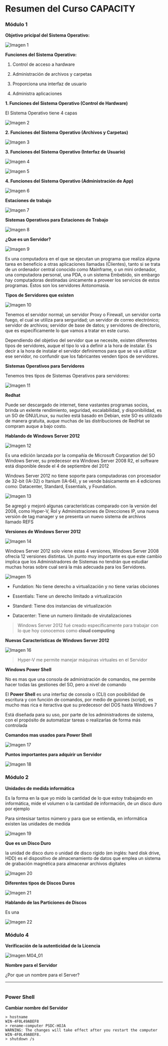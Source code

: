 # Resumen del Curso CAPACITY

### Módulo 1

__Objetivo pricipal del Sistema Operativo:__

![Imagen 1](https://github.com/garyDav/Blogs/blob/master/img/windows_server2012/Imagen1.png)

__Funciones del Sistema Operativo:__

1. Control de acceso a hardware

2. Administración de archivos y carpetas

3. Proporciona una interfaz de usuario

4. Administra aplicaciones

__1. Funciones del Sistema Operativo (Control de Hardware)__

El Sistema Operativo tiene 4 capas

![Imagen 2](https://github.com/garyDav/Blogs/blob/master/img/windows_server2012/Imagen2.png)

__2. Funciones del Sistema Operativo (Archivos y Carpetas)__

![Imagen 3](https://github.com/garyDav/Blogs/blob/master/img/windows_server2012/Imagen3.png)

__3. Funciones del Sistema Operativo (Interfaz de Usuario)__

![Imagen 4](https://github.com/garyDav/Blogs/blob/master/img/windows_server2012/Imagen4.png)

![Imagen 5](https://github.com/garyDav/Blogs/blob/master/img/windows_server2012/Imagen5.png)

__4. Funciones del Sistema Operativo (Administración de App)__

![Imagen 6](https://github.com/garyDav/Blogs/blob/master/img/windows_server2012/Imagen6.png)

__Estaciones de trabajo__

![Imagen 7](https://github.com/garyDav/Blogs/blob/master/img/windows_server2012/Imagen7.png)

__Sistemas Operativos para Estaciones de Trabajo__

![Imagen 8](https://github.com/garyDav/Blogs/blob/master/img/windows_server2012/Imagen8.png)

__¿Que es un Servidor?__

![Imagen 9](https://github.com/garyDav/Blogs/blob/master/img/windows_server2012/Imagen9.png)

Es una computadora en el que se ejecutan un programa que realiza alguna tarea en beneficio a otras aplicaciones llamadas (Clientes), tanto si se trata de un ordenador central conocido como Mainframe, o un mini ordenador, una computadora personal, una PDA, o un sistema Embebido, sin embargo hay computadoras destinadas únicamente a proveer los servicios de estos programas. Éstos son los servidores Antonomasia.

__Tipos de Servidores que existen__

![Imagen 10](https://github.com/garyDav/Blogs/blob/master/img/windows_server2012/Imagen10.png)

Tenemos el servidor normal; un servidor Proxy o Firewall, un servidor corta fuego, el cual se utiliza para serguridad; un servidor de correo electrónico; servidor de archivos; servidor de base de datos; y servidores de directorio, que es específicamente lo que vamos a tratar en este curso.

Dependiendo del objetivo del servidor que se necesite, existen diferentes tipos de servidores, auque el tipo lo vá a definir a la hora de instalar. Es decir a la hora de instalar el servidor definiremos para que se vá a utilizar ese servidor, no confundir que los fabricantes venden tipos de servidores.

__Sistemas Operativos para Servidores__

Tenemos tres tipos de Sistemas Operativos para servidores:

![Imagen 11](https://github.com/garyDav/Blogs/blob/master/img/windows_server2012/Imagen11.png)

__Redhat__

Puede ser descargado de internet, tiene vastantes programas socios, brinda un exlente rendimiento, seguridad, escalabilidad, y disponibilidad, es un SO de GNU/Linux, su nucleo está basado en Debian, este SO es utilizado de manera gratuita, auque muchas de las distribuciones de RedHat se compram auque a bajo costo.

__Hablando de Windows Server 2012__

![Imagen 12](https://github.com/garyDav/Blogs/blob/master/img/windows_server2012/Imagen12.png)

Es una edición lanzada por la compañía de Microsoft Corparation del SO Windows Server, su predecesor era Windows Server 2008 R2, el software está disponible desde el 4 de septiembre del 2012

Windows Server 2012 no tiene soporte para computadoras con procesador de 32-bit (IA-32) o Itanium (IA-64), y se vende básicamente en 4 ediciones como: Datacenter, Standard, Essentials, y Foundation.

![Imagen 13](https://github.com/garyDav/Blogs/blob/master/img/windows_server2012/Imagen13.png)

Se agregó y mejoró algunas características comparado con la versión del 2008, como Hyper-V, Rol y Administraciones de Direcciones IP, una nueva versión de tag manager y se presenta un nuevo sistema de archivos llamado REFS

__Versiones de Windows Server 2012__

![Imagen 14](https://github.com/garyDav/Blogs/blob/master/img/windows_server2012/Imagen14.png)

Windows Server 2012 solo viene estas 4 versiones, Windows Server 2008 ofrecía 12 versiones distintas. Un punto muy importante es que este cambio implica que los Administradores de Sistemas no tendrán que estudiar muchas horas sobre cual será la más adecuada para los Servidores.

![Imagen 15](https://github.com/garyDav/Blogs/blob/master/img/windows_server2012/Imagen15.png)

* Fundation: No tiene derecho a virtualización y no tiene varias obciones

* Essentials: Tiene un derecho limitado a virtualización

* Standard: Tiene dos instancias de virtualización

* Datacenter: Tiene un numero ilimitado de virutalizaciones

>Windows Server 2012 fué creado específicamente para trabajar con lo que hoy conocemos como __cloud computing__

__Nuevas Características de Windows Server 2012__

![Imagen 16](https://github.com/garyDav/Blogs/blob/master/img/windows_server2012/Imagen16.png)

>Hyper-V me permite manejar máquinas virtuales en el Servidor

__Windows Power Shell__

No es mas que una consola de administración de comandos, me permite hacer todas las gestiones del SO, pero a nivel de comando

El __Power Shell__ es una interfaz de consola o (CLI) con posibilidad de escritura y con función de comandos, por medio de guiones (script), es mucho mas rica e iteractiva que su predecesor del DOS hasta Windows 7

Está diseñada para su uso, por parte de los administradores de sistema, con el propósito de automatizar tareas o realizarlas de forma más controlada

__Comandos mas usados para Power Shell__

![Imagen 17](https://github.com/garyDav/Blogs/blob/master/img/windows_server2012/Imagen17.png)

__Puntos importantes para adquirir un Servidor__

![Imagen 18](https://github.com/garyDav/Blogs/blob/master/img/windows_server2012/Imagen18.png)

### Módulo 2

__Unidades de medida informática__

Es la forma en la que yo mido la cantidad de lo que estoy trabajando en informática, mide el volumen o la cantidad de información, de un disco duro por ejemplo

Para sintesisar tantos número y para que se entienda, en informática existen las unidades de medida

![Imagen 19](https://github.com/garyDav/Blogs/blob/master/img/windows_server2012/Imagen19.png)

__Que es un Disco Duro__

la unidad de disco duro o unidad de disco rígido (en inglés: hard disk drive, HDD) es el dispositivo de almacenamiento de datos que emplea un sistema de grabación magnética para almacenar archivos digitales

![Imagen 20](https://github.com/garyDav/Blogs/blob/master/img/windows_server2012/Imagen20.png)

__Diferentes tipos de Discos Duros__

![Imagen 21](https://github.com/garyDav/Blogs/blob/master/img/windows_server2012/Imagen21.png)

__Hablando de las Particiones de Discos__

Es una

![Imagen 22](https://github.com/garyDav/Blogs/blob/master/img/windows_server2012/Imagen22.png)

### Módulo 4

__Verificación de la autenticidad de la Licencia__

![Imagen M04_01](https://github.com/garyDav/Blogs/blob/master/img/windows_server2012/imgM04_01.png)

__Nombre para el Servidor__

¿Por que un nombre para el Server?


____
```shell
```
### Power Shell

__Cambiar nombre del Servidor__

```shell
> hostname
WIN-4F0L49ABEF8
> rename-computer PSDC-HOJA
WARNING: The changes will take effect after you restart the computer WIN-4F0L49ABEF8.
> shutdown /s
```
